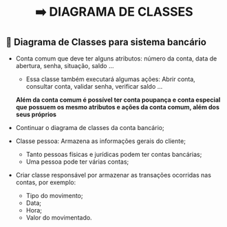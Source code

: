 <div align="center">

# ➡️ DIAGRAMA DE CLASSES
  
</div>  

## 📍 Diagrama de Classes para sistema bancário  

- Conta comum que deve ter alguns atributos: número da conta, data de abertura, senha, situação, saldo ... 
  - Essa classe também executará algumas ações: Abrir conta, consultar conta, validar senha, verificar saldo ...
  
  **Além da conta comum é possível ter conta poupança e conta especial que possuem os mesmo atributos e ações da conta comum, além dos seus próprios**

- Continuar o diagrama de classes da conta bancário; 
- Classe pessoa: Armazena as informações gerais do cliente; 
  - Tanto pessoas físicas e jurídicas podem ter contas bancárias; 
  - Uma pessoa pode ter várias contas; 
- Criar classe responsável por armazenar as transações ocorridas nas contas, por exemplo: 
  - Tipo do movimento;
  - Data;
  - Hora;
  - Valor do movimentado. 
   
<div align="center">

<img src=" ">

 </div>
